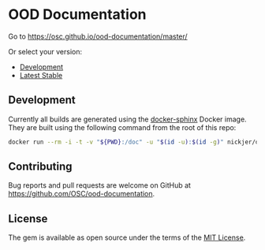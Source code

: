 # OOD Documentation

Go to https://osc.github.io/ood-documentation/master/

Or select your version:

- [Development](https://osc.github.io/ood-documentation/develop/)
- [Latest Stable](https://osc.github.io/ood-documentation/master/)

## Development

Currently all builds are generated using the
[docker-sphinx](https://github.com/nickjer/docker-sphinx) Docker image. They
are built using the following command from the root of this repo:

```bash
docker run --rm -i -t -v "${PWD}:/doc" -u "$(id -u):$(id -g)" nickjer/docker-sphinx make html
```

## Contributing

Bug reports and pull requests are welcome on GitHub at
https://github.com/OSC/ood-documentation.

## License

The gem is available as open source under the terms of the [MIT
License](http://opensource.org/licenses/MIT).
